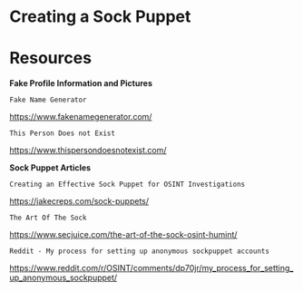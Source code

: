 # Creating a Sock Puppet

# Resources

**Fake Profile Information and Pictures**

`Fake Name Generator` 

https://www.fakenamegenerator.com/

`This Person Does not Exist`

https://www.thispersondoesnotexist.com/

**Sock Puppet Articles**

`Creating an Effective Sock Puppet for OSINT Investigations`

https://jakecreps.com/sock-puppets/

`The Art Of The Sock`

https://www.secjuice.com/the-art-of-the-sock-osint-humint/

`Reddit - My process for setting up anonymous sockpuppet accounts`

https://www.reddit.com/r/OSINT/comments/dp70jr/my_process_for_setting_up_anonymous_sockpuppet/